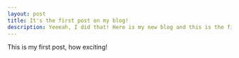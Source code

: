 ```yaml
---
layout: post
title: It's the first post on my blog!
description: Yeeeah, I did that! Here is my new blog and this is the first post!
---
```


This is my first post, how exciting!
